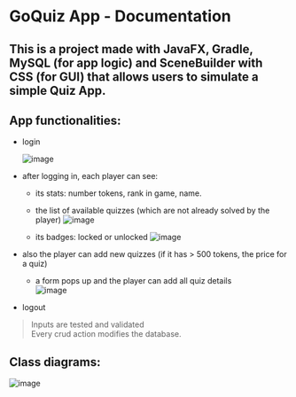 # GoQuiz App - Documentation

## This is a project made with JavaFX, Gradle, MySQL (for app logic) and SceneBuilder with CSS (for GUI) that allows users to simulate a simple Quiz App.

## App functionalities:
- login
  
  ![image](https://user-images.githubusercontent.com/97764522/230777006-1b2a1bdb-cf85-4222-b528-eaac38fead50.png)
- after logging in, each player can see:
  - its stats: number tokens, rank in game, name.
  - the list of available quizzes (which are not already solved by the player)
  ![image](https://user-images.githubusercontent.com/97764522/230777038-e1cbd401-0e7c-4bf9-8531-5a2b55eb22c8.png)

  - its badges: locked or unlocked
  ![image](https://user-images.githubusercontent.com/97764522/230777052-021de714-5f57-4067-bbda-0e8e1c4a0995.png)

  
- also the player can add new quizzes (if it has > 500 tokens, the price for a quiz)
  - a form pops up and the player can add all quiz details    
  ![image](https://user-images.githubusercontent.com/97764522/230777064-0165f752-ffc0-4c9d-b90e-1b4b5c3ef111.png)
- logout
> Inputs are tested and validated     
> Every crud action modifies the database.

## Class diagrams:
![image](https://user-images.githubusercontent.com/97764522/230777497-63b49f53-eb95-4708-aebb-165ee75802c0.png)
